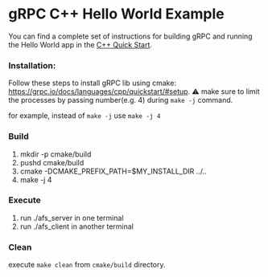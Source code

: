 # gRPC C++ Hello World Example

You can find a complete set of instructions for building gRPC and running the
Hello World app in the [C++ Quick Start][].

[C++ Quick Start]: https://grpc.io/docs/languages/cpp/quickstart

### Installation:
Follow these steps to install gRPC lib using cmake: https://grpc.io/docs/languages/cpp/quickstart/#setup. 
:warning: make sure to limit the processes by passing number(e.g. 4) during `make -j` command.

for example, instead of `make -j` use `make -j 4`

### Build
1. mkdir -p cmake/build
2. pushd cmake/build
3. cmake -DCMAKE_PREFIX_PATH=$MY_INSTALL_DIR ../..
4. make -j 4
  

### Execute
1. run ./afs_server in one terminal
2. run ./afs_client in another terminal

### Clean
execute `make clean` from `cmake/build` directory.